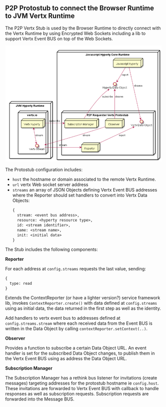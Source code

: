 ## P2P Protostub to connect the Browser Runtime to JVM Vertx Runtime

The P2P Vertx Stub is used by the Browser Runtime to directly connect with the Vertx Runtime by using Encrypted Web Sockets including a lib to support Vertx Event BUS on top of the Web Sockets.

![Architecture](p2p-vertx-stub.png)

The Protostub configuration includes:

* `host` the hostname or domain associated to the remote Vertx Runtime.
* `url` vertx Web socket server address
* `streams` an array of JSON Objects defining Vertx Event BUS addresses where the Reporter should set handlers to convert into Vertx Data Objects:
  ```
  {
    stream: <event bus address>,
    resource: <hyperty resource type>,
    id: <stream identifier>,
    name: <stream name>,
    init: <initial data>
  }
  ```

The Stub includes the following components:

**Reporter**

For each address at `config.streams` requests the last value, sending:

```
{
  type: read
}
```


Extends the ContextReporter (or have a lighter version?) service framework lib, invokes `ContextReporter.create()` with data defined at `config.streams` using as initial data, the data returned in the first step as well as the identity.

Add handlers to vertx event bus to addresses defined at `config.streams.stream` where each received data from the Event BUS is written in the Data Object by calling `contextReporter.setContext(..)`.



**Observer**

Provides a function to subscribe a certain Data Object URL. An event handler is set for the subscribed Data Object changes, to publish them in the Vertx Event BUS using as address the Data Object URL.

**Subscription Manager**

The Subscription Manager has a rethink bus listener for invitations (create messages) targeting addresses for the protostub hostname ie `config.host`. These invitations are forwarded to Vertx Event BUS with callback to handle responses as well as subscription requests. Subscription requests are forwarded into the Message BUS.
